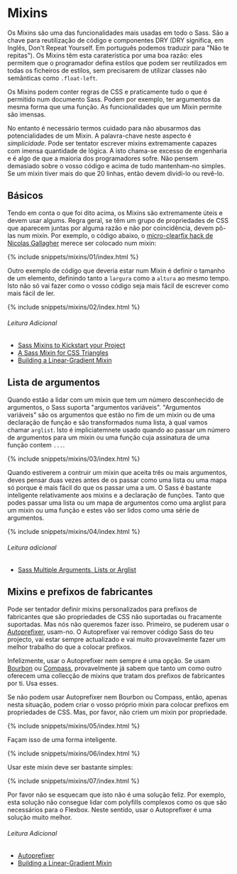 
# Mixins

Os Mixins são uma das funcionalidades mais usadas em todo o Sass. São a chave para reutilização de código e componentes DRY (DRY significa, em Inglês, Don't Repeat Yourself. Em português podemos traduzir para "Não te repitas"). Os Mixins têm esta caraterística por uma boa razão: eles permitem que o programador defina estilos que podem ser reutilizados em todas os ficheiros de estilos, sem precisarem de utilizar classes não semânticas como `.float-left`.

Os Mixins podem conter regras de CSS e praticamente tudo o que é permitido num documento Sass.
Podem por exemplo, ter argumentos da mesma forma que uma função. As funcionalidades que um Mixin permite são imensas.

No entanto é necessário termos cuidado para não abusarmos das potencialidades de um Mixin. A palavra-chave neste aspecto é *simplicidade*.
Pode ser tentator escrever mixins extremamente capazes com imensa quantidade de lógica. A isto chama-se excesso de engenharia e é algo de que a maioria dos programadores sofre. Não pensem demasiado sobre o vosso código e acima de tudo mantenham-no simples. Se um mixin tiver mais do que 20 linhas, então devem dividi-lo ou revê-lo.

## Básicos

Tendo em conta o que foi dito acima, os Mixins são extremamente úteis e devem usar algums. Regra geral, se têm um grupo de propriedades de CSS que aparecem juntas por alguma razão e não por coincidência, devem pô-las num mixin.
Por exemplo, o código abaixo, o [micro-clearfix hack de Nicolas Gallagher](http://nicolasgallagher.com/micro-clearfix-hack/) merece ser colocado num mixin:

{% include snippets/mixins/01/index.html %}

Outro exemplo de código que deveria estar num Mixin é definir o tamanho de um elemento, definindo tanto a `largura` como a `altura` ao mesmo tempo. Isto não só vai fazer como o vosso código seja mais fácil de escrever como mais fácil de ler.

{% include snippets/mixins/02/index.html %}

###### Leitura Adicional

* [Sass Mixins to Kickstart your Project](http://www.sitepoint.com/sass-mixins-kickstart-project/)
* [A Sass Mixin for CSS Triangles](http://www.sitepoint.com/sass-mixin-css-triangles/)
* [Building a Linear-Gradient Mixin](http://www.sitepoint.com/building-linear-gradient-mixin-sass/)

## Lista de argumentos

Quando estão a lidar com um mixin que tem um número desconhecido de argumentos, o Sass suporta "argumentos variáveis". "Argumentos variáveis" são os argumentos que estão no fim de um mixin ou de uma declaração de função e são transformados numa lista, à qual vamos chamar `arglist`. Isto é impliciatemnete usado quando ao passar um número de argumentos para um mixin ou uma função cuja assinatura de uma função contem `...`.

{% include snippets/mixins/03/index.html %}

Quando estiverem a contruir um mixin que aceita três ou mais argumentos, deves pensar duas vezes antes de os passar como uma lista ou uma mapa só porque é mais fácil do que os passar uma a um.
O Sass é bastante inteligente relativamente aos mixins e a declaração de funções. Tanto que podes passar uma lista ou um mapa de argumentos como uma arglist para um mixin ou uma função e estes vão ser lidos como uma série de argumentos.

{% include snippets/mixins/04/index.html %}

###### Leitura adicional

* [Sass Multiple Arguments, Lists or Arglist](http://www.sitepoint.com/sass-multiple-arguments-lists-or-arglist/)

## Mixins e prefixos de fabricantes

Pode ser tentador definir mixins personalizados para prefixos de fabricantes que são propriedades de CSS não suportadas ou fracamente suportadas. Mas nós não queremos fazer isso. Primeiro, se puderem usar o [Autoprefixer](https://github.com/postcss/autoprefixer), usam-no. O Autoprefixer vai remover código Sass do teu projecto, vai estar sempre actualizado e vai muito provavelmente fazer um melhor trabalho do que a colocar prefixos.

Infelizmente, usar o Autoprefixer nem sempre é uma opção. Se usam [Bourbon](http://bourbon.io/) ou [Compass](http://compass-style.org/), provavelmente já sabem que tanto um como outro oferecem uma collecção de mixins que tratam dos prefixos de fabricantes por ti. Usa esses.

Se não podem usar Autoprefixer nem Bourbon ou Compass, então, apenas nesta situação, podem criar o vosso próprio mixin para colocar prefixos em propriedades de CSS. Mas, por favor, não criem um mixin por propriedade.

{% include snippets/mixins/05/index.html %}

Façam isso de uma forma inteligente.

{% include snippets/mixins/06/index.html %}

Usar este mixin deve ser bastante simples:

{% include snippets/mixins/07/index.html %}

Por favor não se esquecam que isto não é uma solução feliz. Por exemplo, esta solução não consegue lidar com polyfills complexos como os que são necessários para o Flexbox. Neste sentido, usar o Autoprefixer é uma solução muito melhor.

###### Leitura Adicional

* [Autoprefixer](https://github.com/postcss/autoprefixer)
* [Building a Linear-Gradient Mixin](http://www.sitepoint.com/building-linear-gradient-mixin-sass/)
